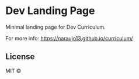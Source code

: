 # Dev Landing Page

Minimal landing page for Dev Curriculum.

For more info: https://naraujo13.github.io/curriculum/

## License

MIT © 
